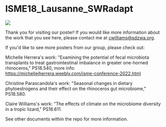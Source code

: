 # ISME18_Lausanne_SWRadapt
![](/ISME18_2022_CLWilliams_reduced_teaser.png)

Thank you for visiting our poster! If you would like more information about the work that you see here, please contact me at cwilliams@sdzwa.org.

If you'd like to see more posters from our group, please check out:

Michelle Herrera's work: "Examining the potential of fecal microbiota transplants to treat gastrointestinal imbalance in greater one-horned rhinoceros," PS18.540, more info: https://michellejherrera.weebly.com/isme-conference-2022.html

Christine Parascandola's work: "Seasonal changes in dietary phytoestrogens and their effect on the rhinoceros gut microbiome," PS18.580.

Claire Williams's work: "The effects of climate on the microbiome diversity in a tropic lizard," PS18.611. 


See other documents within the repo for more information.

